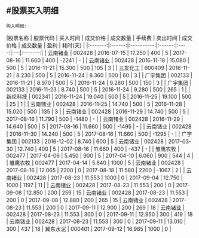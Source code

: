#股票买入明细
-----

`购入明细:`  

|股票名称 | 股票代码 | 买入时间 | 成交价格 | 成交数量 | 手续费 | 卖出时间 | 成交价格 | 成交数量 | 盈利 | 耗时(天) |
|:-------:|:------:|:----------:|:------:|:----:|:--:|:-------:|
| 云南锗业 | 002428 | 2016-07-15 | 17.250 | 400  | 5 | 2017-08-16 | 11.660 | 400 | -2241 | - |
| 云南锗业 | 002428 | 2016-11-18 | 15.080 | 500  | 5 | 2016-11-21 | 15.300 | 500 | 105 | 3 |
| 三友化工 | 600409 | 2016-11-21 |  8.230 | 500  | 5 | 2016-11-24 |  8.360 | 500 | 60  | 3 |
| 广宇集团 | 002133 | 2016-11-21 |  8.970 | 500  | 5 | 2016-11-24 |  9.280 | 500 | 150 | 3 |
| 广宇集团 | 002133 | 2016-11-23 |  8.740 | 500  | 5 | 2016-11-24 |  9.280 | 500 | 265 | 1 |
| 新纶科技 | 002341 | 2016-11-24 | 19.040 | 500  | 5 | 2016-11-25 | 19.100 | 500 | 25  | 1 |
| 云南锗业 | 002428 | 2016-11-25 | 14.740 | 500  | 5 | 2016-11-28 | 15.020 | 500 | 135 | 3 |
| 云南锗业 | 002428 | 2016-11-29 | 14.740 | 500  | 5 | 2017-08-16 | 11.790 | 500 | -1480 | - |
| 云南锗业 | 002428 | 2016-11-29 | 14.640 | 500  | 5 | 2017-08-16 | 11.660 | 500 | -1495 | - |
| 云南锗业 | 002428 | 2016-11-30 | 14.240 | 500  | 5 | 2017-08-16 | 11.660 | 500 | -1295 | - |
| 广宇集团 | 002133 | 2016-12-02 |  8.740 | 600  | 5 
| 云南锗业 | 002428 | 2017-03-30 | 12.740 | 400  | 5 | 2017-08-16 | 11.660 | 400 | -437 | - |
| 雏鹰农牧 | 002477 | 2017-04-06 |  5.450 | 900  | 5 | 2017-04-10 |  6.060 | 900 | 544 | 4 |
| 雏鹰农牧 | 002477 | 2017-04-14 |  5.840 | 1000 | 5 
| 云南锗业 | 002428 | 2017-08-16 | 12.065 | 2200  | 0 | 2017-08-18 | 11.580 | 2200 | -1067 | 2 |
| 云南锗业 | 002428 | 2017-08-23 | 11.553 | 1000  | 0 | 2017-09-04 | 12.750 | 1000 | 1197 | 11 |
| 云南锗业 | 002428 | 2017-08-23 | 11.553 | 200  | 0 | 2017-09-08 | 12.850 | 200 | 259 | 15
| 云南锗业 | 002428 | 2017-08-23 | 11.553 | 200  | 0 | 2017-09-08 | 12.880 | 200 | 265 | 15
| 云南锗业 | 002428 | 2017-08-23 | 11.553 | 200  | 0 | 2017-09-11 | 12.900 | 200 | 269 | 18
| 云南锗业 | 002428 | 2017-08-23 | 11.553 | 300  | 0 | 2017-09-11 | 12.950 | 300 | 419 | 18
| 云南锗业 | 002428 | 2017-08-23 | 11.553 | 300  | 0 | 2017-09-11 | 13.010 | 300 | 437 | 18
| 冀东水泥 | 000401 | 2017-09-12 | 16.985 | 1000  | 0 | 